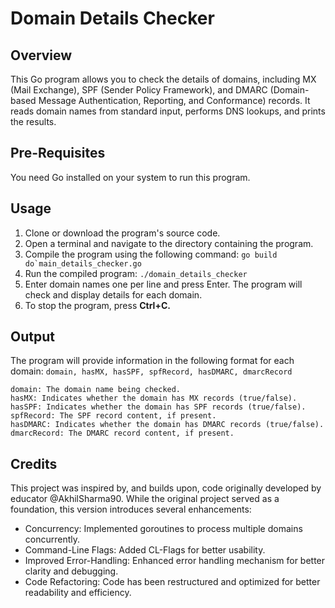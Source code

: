 # Domain Details Checker

## Overview

This Go program allows you to check the details of domains, including MX (Mail Exchange), SPF (Sender Policy Framework), 
and DMARC (Domain-based Message Authentication, Reporting, and Conformance) records. It reads domain names from standard 
input, performs DNS lookups, and prints the results.

## Pre-Requisites

You need Go installed on your system to run this program.

## Usage
1. Clone or download the program's source code.
2. Open a terminal and navigate to the directory containing the program.
3. Compile the program using the following command:
  ```go build do`main_details_checker.go```
4. Run the compiled program: ```./domain_details_checker```
5. Enter domain names one per line and press Enter. The program will check and display details for each domain.
6. To stop the program, press **Ctrl+C.**

## Output
The program will provide information in the following format for each domain:
```domain, hasMX, hasSPF, spfRecord, hasDMARC, dmarcRecord```

    domain: The domain name being checked.
    hasMX: Indicates whether the domain has MX records (true/false).
    hasSPF: Indicates whether the domain has SPF records (true/false).
    spfRecord: The SPF record content, if present.
    hasDMARC: Indicates whether the domain has DMARC records (true/false).
    dmarcRecord: The DMARC record content, if present.

## Credits

This project was inspired by, and builds upon, code originally developed by educator @AkhilSharma90. While the original project served as a foundation, this version introduces several enhancements:

- Concurrency: Implemented goroutines to process multiple domains concurrently.
- Command-Line Flags: Added CL-Flags for better usability.
- Improved Error-Handling: Enhanced error handling mechanism for better clarity and debugging.
- Code Refactoring: Code has been restructured and optimized for better readability and efficiency.
